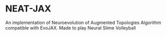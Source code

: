 # NEAT-JAX
An implementation of Neuroevolution of Augmented Topologies Algorithm compatible with EvoJAX. Made to play Neural Slime Volleyball 
